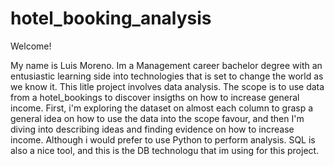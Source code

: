 # hotel_booking_analysis

Welcome!

My name is Luis Moreno. Im a Management career bachelor degree with an entusiastic learning side into technologies that is set to change
the world as we know it. 
This litle project involves data analysis. The scope is to use data from a hotel_bookings to discover insigths on how to increase general
income. First, i'm exploring the dataset on almost each column to grasp a general idea on how to use the data into the scope favour, and then
I'm diving into describing ideas and finding evidence on how to increase income.
Although i would prefer to use Python to perform analysis. SQL is also a nice tool, and this is the DB technologu that im using for this 
project.
